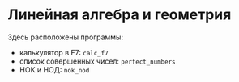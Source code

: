 # Линейная алгебра и геометрия

Здесь расположены программы:

- калькулятор в F7: `calc_f7`
- список совершенных чисел: `perfect_numbers`
- НОК и НОД: `nok_nod`